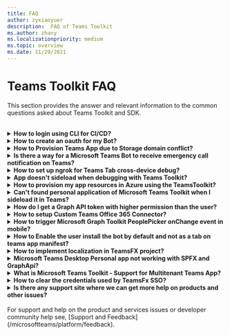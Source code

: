 ```yaml
---
title: FAQ
author: zyxiaoyuer
description:  FAQ of Teams Toolkit
ms.author: zhany
ms.localizationpriority: medium
ms.topic: overview
ms.date: 11/29/2021
---
```


# Teams Toolkit FAQ 
 
This section provides the answer and relevant information to the common questions asked about Teams Toolkit and SDK.  
<br>
<details>
<summary><b>How to login using CLI for CI/CD?</b></summary>

<br>
:::image type="content" source="../assets/images/bulb.png" alt-text="b":::

Ans.

<br>

</details>

<details>

<summary><b>How to create an oauth for my Bot?</b></summary>

Ans.

<br>

</details>
<details>

<summary><b>How to Provision Teams App due to Storage domain conflict?</b></summary>

Ans.

<br>

</details>

<details>

<summary><b>Is there a way for a Microsoft Teams Bot to receive emergency call notification on Teams?</b></summary>

Ans.

<br>

</details>

<details>

<summary><b>How to set up ngrok for Teams Tab cross-device debug?</b></summary>

Ans.

<br>

</details>


<details>

<summary><b>App doesn't sideload when debugging with Teams Toolkit?</b></summary>

Ans.

<br>

</details>
<details>

<summary><b>How to provision my app resources in Azure using the TeamsToolkit?</b></summary>

Ans.

<br>

</details>



<details>

<summary><b>Can't found personal application of Microsoft Teams Toolkit when I sideload it in Teams?</b></summary>

Ans.

<br>

</details>

<details>

<summary><b>How do I get a Graph API token with higher permission than the user?</b></summary>

Ans

<br>

</details>

<details>

<summary><b>How to setup Custom Teams Office 365 Connector?</b></summary>

Ans.

<br>

</details>

<details>

<summary><b>How to trigger Microsoft Graph Toolkit PeoplePicker onChange event in mobile?</b></summary>

Ans.

<br>

</details>

<details>

<summary><b>How to Enable the user install the bot by default and not as a tab on teams app manifest?</b></summary>

Ans.

<br>

</details>
<details>

<summary><b>How to implement localization in TeamsFX project?</b></summary>

Ans.

<br>

</details>
<details>

<summary><b>Microsoft Teams Desktop Personal app not working with SPFX and GraphApi?</b></summary>

Ans.

<br>

</details>
<details>

<summary><b>What is Microsoft Teams Toolkit - Support for Multitenant Teams App?</b></summary>

Ans.

<br>

</details>
<details>

<summary><b>How to clear the credentials used by TeamsFx SSO?
</b></summary>
Ans.
</details>


<details>
<summary><b>Is there any support site where we can get more help on products and other issues?</b></summary>
</details>
<br>
For support and help on the product and services issues or developer community help see, [Support and Feedback](/microsoftteams/platform/feedback).